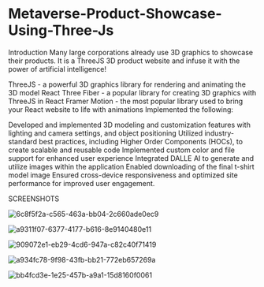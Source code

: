 # Metaverse-Product-Showcase-Using-Three-Js

Introduction
Many large corporations already use 3D graphics to showcase their products. It is a ThreeJS 3D product website and infuse it with the power of artificial intelligence!

ThreeJS - a powerful 3D graphics library for rendering and animating the 3D model
React Three Fiber - a popular library for creating 3D graphics with ThreeJS in React
Framer Motion - the most popular library used to bring your React website to life with animations
Implemented the following:

Developed and implemented 3D modeling and customization features with lighting and camera settings, and object positioning
Utilized industry-standard best practices, including Higher Order Components (HOCs), to create scalable and reusable code
Implemented custom color and file support for enhanced user experience
Integrated DALLE AI to generate and utilize images within the application
Enabled downloading of the final t-shirt model image
Ensured cross-device responsiveness and optimized site performance for improved user engagement.

SCREENSHOTS

![6c8f5f2a-c565-463a-bb04-2c660ade0ec9](https://github.com/codernaman2001/Metaverse-Product-Showcase-Using-Three-Js/assets/81150709/ff43eb9b-32c7-4fee-bd1a-f253f344c7da)


![a9311f07-6377-4177-b616-8e9140480e11](https://github.com/codernaman2001/Metaverse-Product-Showcase-Using-Three-Js/assets/81150709/f1b8d336-815f-4881-8197-46a667b9b138)



![909072e1-eb29-4cd6-947a-c82c40f71419](https://github.com/codernaman2001/Metaverse-Product-Showcase-Using-Three-Js/assets/81150709/7453ba4b-8644-4080-b26d-b29de84ab170)



![a934fc78-9f98-43fb-bb21-772eb657269a](https://github.com/codernaman2001/Metaverse-Product-Showcase-Using-Three-Js/assets/81150709/9ba7aae7-64d9-4b43-85e3-6956bf6979b9)



![bb4fcd3e-1e25-457b-a9a1-15d8160f0061](https://github.com/codernaman2001/Metaverse-Product-Showcase-Using-Three-Js/assets/81150709/d2998e32-528a-463a-96e1-c53fd5a9dcf2)
